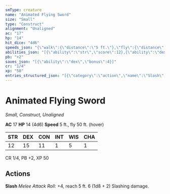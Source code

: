 ```yaml
---
smType: creature
name: "Animated Flying Sword"
size: "Small"
type: "Construct"
alignment: "Unaligned"
ac: "17"
hp: "14"
hit_dice: "4d6"
speeds_json: "{\"walk\":{\"distance\":\"5 ft.\"},\"fly\":{\"distance\":\"50 ft.\",\"hover\":true}}"
abilities_json: "[{\"ability\":\"str\",\"score\":12},{\"ability\":\"dex\",\"score\":15},{\"ability\":\"con\",\"score\":11},{\"ability\":\"int\",\"score\":1},{\"ability\":\"wis\",\"score\":5},{\"ability\":\"cha\",\"score\":1}]"
pb: "+2"
saves_json: "[{\"ability\":\"dex\",\"bonus\":4}]"
cr: "1/4"
xp: "50"
entries_structured_json: "[{\"category\":\"action\",\"name\":\"Slash\",\"text\":\"*Melee Attack Roll:* +4, reach 5 ft. 6 (1d8 + 2) Slashing damage.\"}]"
---
```


# Animated Flying Sword
*Small, Construct, Unaligned*

**AC** 17
**HP** 14 (4d6)
**Speed** 5 ft., fly 50 ft. (hover)

| STR | DEX | CON | INT | WIS | CHA |
| --- | --- | --- | --- | --- | --- |
| 12 | 15 | 11 | 1 | 5 | 1 |

CR 1/4, PB +2, XP 50

## Actions

**Slash**
*Melee Attack Roll:* +4, reach 5 ft. 6 (1d8 + 2) Slashing damage.
